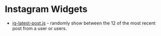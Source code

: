 # Instagram Widgets

* [ig-latest-post.js](ig-latest-post.js) - randomly show between the 12 of the most recent post from a user or users.
